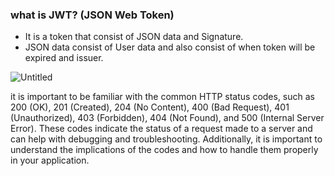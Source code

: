 ### what is JWT? (JSON Web Token)
- It is a token that consist of JSON data and Signature.
- JSON data consist of User data and also consist of when token will be expired and issuer.


![Untitled](https://user-images.githubusercontent.com/106370886/212877490-47c85053-0b38-43cf-9d26-21aed3ac3cbe.jpg)

it is important to be familiar with the common HTTP status codes, such as 200 (OK), 201 (Created), 204 (No Content), 400 (Bad Request), 401 (Unauthorized), 403 (Forbidden), 404 (Not Found), and 500 (Internal Server Error). These codes indicate the status of a request made to a server and can help with debugging and troubleshooting. Additionally, it is important to understand the implications of the codes and how to handle them properly in your application.
